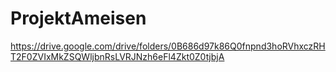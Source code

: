 # ProjektAmeisen
https://drive.google.com/drive/folders/0B686d97k86Q0fnpnd3hoRVhxczRHT2F0ZVIxMkZSQWljbnRsLVRJNzh6eFl4Zkt0Z0tjbjA
